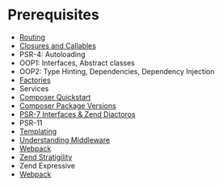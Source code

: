 # Prerequisites

- [Routing](Routing.md)
- [Closures and Callables](Closures-and-Callables.md)
- PSR-4: Autoloading
- OOP1: Interfaces, Abstract classes
- OOP2: Type Hinting, Dependencies, Dependency Injection
- [Factories](Factories.md)
- Services
- [Composer Quickstart](Composer-Quickstart.md)
- [Composer Package Versions](Composer-Package-Versions.md)
- [PSR-7 Interfaces & Zend Diactoros](PSR-7.md)
- PSR-11
- [Templating](Templates.md)
- [Understanding Middleware](Understanding-Middleware.md)
- [Webpack](Webpack.md)
- [Zend Stratigility](Zend-Stratigility.md)
- Zend Expressive
- [Webpack](Webpack.md)
